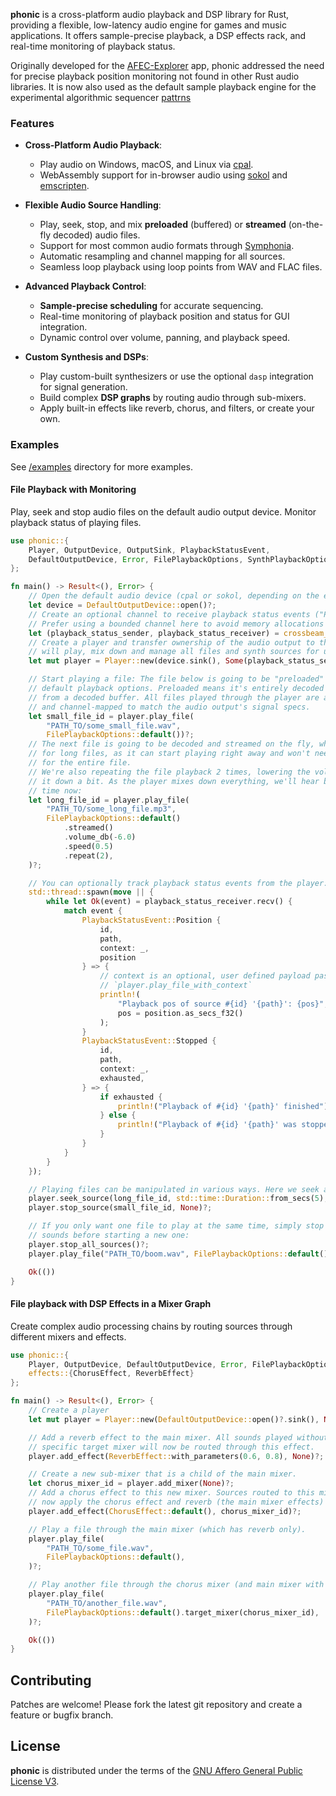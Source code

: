 ﻿**phonic** is a cross-platform audio playback and DSP library for Rust, providing a flexible, low-latency audio engine for games and music applications. It offers sample-precise playback, a DSP effects rack, and real-time monitoring of playback status.

Originally developed for the [AFEC-Explorer](https://github.com/emuell/AFEC-Explorer) app, phonic addressed the need for precise playback position monitoring not found in other Rust audio libraries. It is now also used as the default sample playback engine for the experimental algorithmic sequencer [pattrns](https://github.com/renoise/pattrns)

### Features

- **Cross-Platform Audio Playback**:
  - Play audio on Windows, macOS, and Linux via [cpal](https://github.com/RustAudio/cpal).
  - WebAssembly support for in-browser audio using [sokol](https://github.com/floooh/sokol-rust) and [emscripten](https://emscripten.org/).

- **Flexible Audio Source Handling**:
  - Play, seek, stop, and mix **preloaded** (buffered) or **streamed** (on-the-fly decoded) audio files.
  - Support for most common audio formats through [Symphonia](https://github.com/pdeljanov/Symphonia).
  - Automatic resampling and channel mapping for all sources.
  - Seamless loop playback using loop points from WAV and FLAC files.

- **Advanced Playback Control**:
  - **Sample-precise scheduling** for accurate sequencing.
  - Real-time monitoring of playback position and status for GUI integration.
  - Dynamic control over volume, panning, and playback speed.

- **Custom Synthesis and DSPs**:
  - Play custom-built synthesizers or use the optional `dasp` integration for signal generation.
  - Build complex **DSP graphs** by routing audio through sub-mixers.
  - Apply built-in effects like reverb, chorus, and filters, or create your own.

### Examples

See [/examples](https://github.com/emuell/phonic/tree/master/examples) directory for more examples.


#### File Playback with Monitoring

Play, seek and stop audio files on the default audio output device.
Monitor playback status of playing files.

```rust no_run
use phonic::{
    Player, OutputDevice, OutputSink, PlaybackStatusEvent, 
    DefaultOutputDevice, Error, FilePlaybackOptions, SynthPlaybackOptions 
};

fn main() -> Result<(), Error> {
    // Open the default audio device (cpal or sokol, depending on the enabled output feature)
    let device = DefaultOutputDevice::open()?;
    // Create an optional channel to receive playback status events ("Position", "Stopped")
    // Prefer using a bounded channel here to avoid memory allocations in the audio thread.
    let (playback_status_sender, playback_status_receiver) = crossbeam_channel::bounded(32);
    // Create a player and transfer ownership of the audio output to the player. The player
    // will play, mix down and manage all files and synth sources for us from here.
    let mut player = Player::new(device.sink(), Some(playback_status_sender));

    // Start playing a file: The file below is going to be "preloaded" because it uses the 
    // default playback options. Preloaded means it's entirely decoded first, then played back
    // from a decoded buffer. All files played through the player are automatically resampled
    // and channel-mapped to match the audio output's signal specs.
    let small_file_id = player.play_file(
        "PATH_TO/some_small_file.wav",
        FilePlaybackOptions::default())?;
    // The next file is going to be decoded and streamed on the fly, which is especially handy
    // for long files, as it can start playing right away and won't need to allocate memory 
    // for the entire file. 
    // We're also repeating the file playback 2 times, lowering the volume and are pitching
    // it down a bit. As the player mixes down everything, we'll hear both files at the same 
    // time now:
    let long_file_id = player.play_file(
        "PATH_TO/some_long_file.mp3",
        FilePlaybackOptions::default()
            .streamed()
            .volume_db(-6.0)
            .speed(0.5)
            .repeat(2),
    )?;

    // You can optionally track playback status events from the player:
    std::thread::spawn(move || {
        while let Ok(event) = playback_status_receiver.recv() {
            match event {
                PlaybackStatusEvent::Position { 
                    id, 
                    path, 
                    context: _, 
                    position 
                } => {
                    // context is an optional, user defined payload passed along with 
                    // `player.play_file_with_context` 
                    println!(
                        "Playback pos of source #{id} '{path}': {pos}",
                        pos = position.as_secs_f32()
                    );
                }
                PlaybackStatusEvent::Stopped {
                    id,
                    path,
                    context: _,
                    exhausted,
                } => {
                    if exhausted {
                        println!("Playback of #{id} '{path}' finished");
                    } else {
                        println!("Playback of #{id} '{path}' was stopped");
                    }
                }
            }
        }
    });

    // Playing files can be manipulated in various ways. Here we seek and stop a file:
    player.seek_source(long_file_id, std::time::Duration::from_secs(5), None)?;
    player.stop_source(small_file_id, None)?;

    // If you only want one file to play at the same time, simply stop all playing
    // sounds before starting a new one:
    player.stop_all_sources()?;
    player.play_file("PATH_TO/boom.wav", FilePlaybackOptions::default())?;

    Ok(())
}
```

#### File playback with DSP Effects in a Mixer Graph

Create complex audio processing chains by routing sources through different mixers and effects.

```rust no_run
use phonic::{
    Player, OutputDevice, DefaultOutputDevice, Error, FilePlaybackOptions,
    effects::{ChorusEffect, ReverbEffect}
};

fn main() -> Result<(), Error> {
    // Create a player
    let mut player = Player::new(DefaultOutputDevice::open()?.sink(), None);

    // Add a reverb effect to the main mixer. All sounds played without a
    // specific target mixer will now be routed through this effect.
    player.add_effect(ReverbEffect::with_parameters(0.6, 0.8), None)?;

    // Create a new sub-mixer that is a child of the main mixer.
    let chorus_mixer_id = player.add_mixer(None)?;
    // Add a chorus effect to this new mixer. Sources routed to this mixer will
    // now apply the chorus effect and reverb (the main mixer effects) 
    player.add_effect(ChorusEffect::default(), chorus_mixer_id)?;

    // Play a file through the main mixer (which has reverb only).
    player.play_file(
        "PATH_TO/some_file.wav",
        FilePlaybackOptions::default(),
    )?;

    // Play another file through the chorus mixer (and main mixer with the reverb FX).
    player.play_file(
        "PATH_TO/another_file.wav",
        FilePlaybackOptions::default().target_mixer(chorus_mixer_id),
    )?;

    Ok(())
}
```

## Contributing

Patches are welcome! Please fork the latest git repository and create a feature or bugfix branch.


## License

**phonic** is distributed under the terms of the [GNU Affero General Public License V3](https://www.gnu.org/licenses/agpl-3.0.html).
